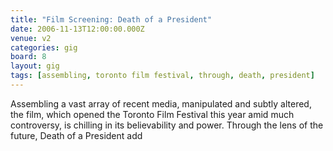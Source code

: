 ```yaml
---
title: "Film Screening: Death of a President"
date: 2006-11-13T12:00:00.000Z
venue: v2
categories: gig
board: 8
layout: gig
tags: [assembling, toronto film festival, through, death, president]
---
```

Assembling a vast array of recent media, manipulated and subtly altered, the film, which opened the Toronto Film Festival this year amid much controversy, is chilling in its believability and power. Through the lens of the future, Death of a President add